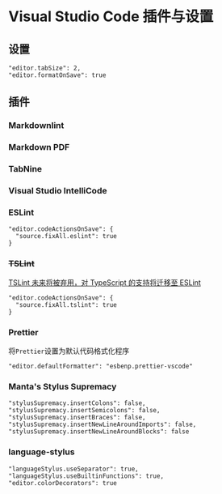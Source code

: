 # Visual Studio Code 插件与设置

## 设置

```
"editor.tabSize": 2,
"editor.formatOnSave": true
```

## 插件

### Markdownlint

### Markdown PDF

### TabNine

### Visual Studio IntelliCode

### ESLint

```
"editor.codeActionsOnSave": {
  "source.fixAll.eslint": true
}
```

### ~~TSLint~~

[TSLint 未来将被弃用，对 TypeScript 的支持将迁移至 ESLint](https://medium.com/palantir/tslint-in-2019-1a144c2317a9)

```
"editor.codeActionsOnSave": {
  "source.fixAll.tslint": true
}
```

### Prettier

将`Prettier`设置为默认代码格式化程序

```
"editor.defaultFormatter": "esbenp.prettier-vscode"
```

### Manta's Stylus Supremacy

```
"stylusSupremacy.insertColons": false,
"stylusSupremacy.insertSemicolons": false,
"stylusSupremacy.insertBraces": false,
"stylusSupremacy.insertNewLineAroundImports": false,
"stylusSupremacy.insertNewLineAroundBlocks": false
```

### language-stylus

```
"languageStylus.useSeparator": true,
"languageStylus.useBuiltinFunctions": true,
"editor.colorDecorators": true
```
